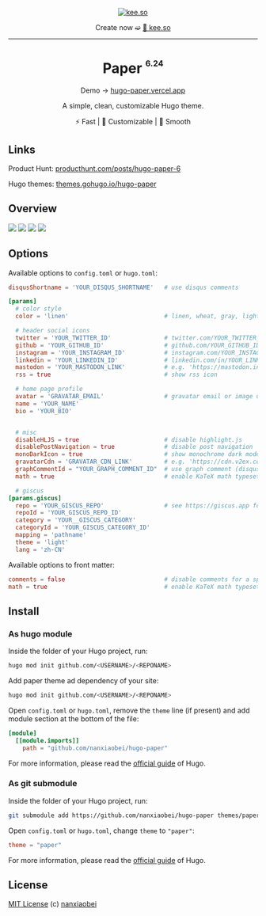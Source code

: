 <div align="center">
<p><a href="https://kee.so/" target="_blank"><img src="https://i.imgur.com/x5SRUoo.png" alt="kee.so" /></a></p>

Create now ➫ [🔗 kee.so](https://kee.so/)

</div>

---

<div align="center">
<h1>Paper <sup><sup><sub>6.24</sub></sup></sup></h1>

Demo → [hugo-paper.vercel.app](https://hugo-paper.vercel.app/)

A simple, clean, customizable Hugo theme.

⚡️ Fast | 👒 Customizable | 🫙 Smooth

</div>

## Links

Product Hunt: [producthunt.com/posts/hugo-paper-6](https://www.producthunt.com/posts/hugo-paper-6)

Hugo themes: [themes.gohugo.io/hugo-paper](https://themes.gohugo.io/hugo-paper/)

## Overview

![](./images/screenshot.png)
![](./images/screenshot_dark.png)
![](./images/screenshot_mobile.png)
![](./images/pagespeed.png)

## Options

Available options to `config.toml` or `hugo.toml`:

```toml
disqusShortname = 'YOUR_DISQUS_SHORTNAME'   # use disqus comments

[params]
  # color style
  color = 'linen'                           # linen, wheat, gray, light

  # header social icons
  twitter = 'YOUR_TWITTER_ID'               # twitter.com/YOUR_TWITTER_ID
  github = 'YOUR_GITHUB_ID'                 # github.com/YOUR_GITHUB_ID
  instagram = 'YOUR_INSTAGRAM_ID'           # instagram.com/YOUR_INSTAGRAM_ID
  linkedin = 'YOUR_LINKEDIN_ID'             # linkedin.com/in/YOUR_LINKEDIN_ID
  mastodon = 'YOUR_MASTODON_LINK'           # e.g. 'https://mastodon.instance/@xxx'
  rss = true                                # show rss icon

  # home page profile
  avatar = 'GRAVATAR_EMAIL'                 # gravatar email or image url
  name = 'YOUR_NAME'
  bio = 'YOUR_BIO'


  # misc
  disableHLJS = true                        # disable highlight.js
  disablePostNavigation = true              # disable post navigation
  monoDarkIcon = true                       # show monochrome dark mode icon
  gravatarCdn = 'GRAVATAR_CDN_LINK'         # e.g. 'https://cdn.v2ex.com/gravatar/'
  graphCommentId = "YOUR_GRAPH_COMMENT_ID"  # use graph comment (disqus alternative)
  math = true                               # enable KaTeX math typesetting globally

  # giscus
[params.giscus]
  repo = 'YOUR_GISCUS_REPO'                 # see https://giscus.app for more details
  repoId = 'YOUR_GISCUS_REPO_ID'
  category = 'YOUR__GISCUS_CATEGORY'
  categoryId = 'YOUR_GISCUS_CATEGORY_ID'
  mapping = 'pathname'
  theme = 'light'
  lang = 'zh-CN'
```

Available options to front matter:

```toml
comments = false                            # disable comments for a specific page
math = true                                 # enable KaTeX math typesetting for a specific page
```

## Install

### As hugo module

Inside the folder of your Hugo project, run:

```bash
hugo mod init github.com/<USERNAME>/<REPONAME>
```

Add paper theme ad dependency of your site:

```bash
hugo mod init github.com/<USERNAME>/<REPONAME>
```

Open `config.toml` or `hugo.toml`, remove the `theme` line (if present) and add module section at the bottom of the file:

```toml
[module]
  [[module.imports]]
    path = "github.com/nanxiaobei/hugo-paper"
```

For more information, please read the [official guide](https://gohugo.io/hugo-modules/use-modules/#use-a-module-for-a-theme) of Hugo.

### As git submodule

Inside the folder of your Hugo project, run:

```bash
git submodule add https://github.com/nanxiaobei/hugo-paper themes/paper
```

Open `config.toml` or `hugo.toml`, change `theme` to `"paper"`:

```toml
theme = "paper"
```

For more information, please read the [official guide](https://gohugo.io/getting-started/quick-start/#configure-the-site) of Hugo.

## License

[MIT License](https://github.com/nanxiaobei/hugo-paper/blob/main/LICENSE) (c) [nanxiaobei](https://lee.so/)
